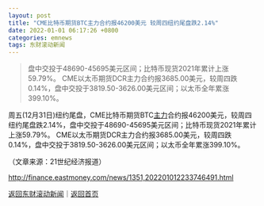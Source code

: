 ```yaml
---
layout: post
title: "CME比特币期货BTC主力合约报46200美元 较周四纽约尾盘跌2.14%"
date: 2022-01-01 06:17:26 +0800
categories: emnews
tags: 东财滚动新闻
---
```

> 盘中交投于48690-45695美元区间；比特币现货2021年累计上涨59.79%。 CME以太币期货DCR主力合约报3685.00美元，较周四跌0.14%，盘中交投于3819.50-3626.00美元区间；以太币全年累涨399.10%。

<p>周五(12月31日)纽约尾盘，CME比特币期货BTC<span id="Info.3291"><a href="http://data.eastmoney.com/zlsj/" class="infokey">主力</a></span>合约报46200美元，较周四纽约尾盘跌2.14%，盘中交投于48690-45695美元区间；比特币现货2021年累计上涨59.79%。 CME以太币期货DCR主力合约报3685.00美元，较周四跌0.14%，盘中交投于3819.50-3626.00美元区间；以太币全年累涨399.10%。</p><p class="em_media">（文章来源：21世纪经济报道）</p>

<http://finance.eastmoney.com/news/1351,202201012233746491.html>

[返回东财滚动新闻](//finews.withounder.com/emnews/)｜[返回首页](//finews.withounder.com/)